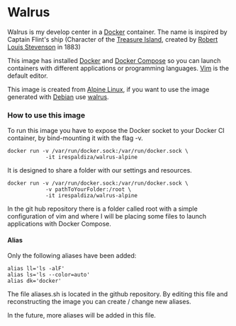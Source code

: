 # Walrus
Walrus is my develop center in a [Docker](https://www.docker.com/) container. The name is inspired by Captain Flint's ship (Character of the [Treasure Island](http://robert-louis-stevenson.org/works/treasure-island-1883/), created by [Robert Louis Stevenson](http://robert-louis-stevenson.org/) in 1883)

This image has installed [Docker](https://www.docker.com/) and [Docker Compose](https://docs.docker.com/compose/) so you can launch containers with different applications or programming languages. [Vim](http://www.vim.org) is the default editor.

This image is created from [Alpine Linux](https://alpinelinux.org/), if you want to use the image generated with [Debian](http://debian.org) use [walrus](https://github.com/irespaldiza/walrus).

### How to use this image
To run this image you have to expose the Docker socket to your Docker CI container, by bind-mounting it with the flag -v.
~~~ 
docker run -v /var/run/docker.sock:/var/run/docker.sock \
            -it irespaldiza/walrus-alpine
~~~

It is designed to share a folder with our settings and resources. 
~~~ 
docker run -v /var/run/docker.sock:/var/run/docker.sock \
            -v pathToYourFolder:/root \
            -it irespaldiza/walrus-alpine
~~~
In the git hub repository there is a folder called root with a simple configuration of vim and where I will be placing some files to launch applications with Docker Compose.
#### Alias 

Only the following aliases have been added:
~~~
alias ll='ls -alF'
alias ls='ls --color=auto'
alias dk='docker'
~~~
The file aliases.sh is located in the github repository. By editing this file and reconstructing the image you can create / change new aliases.

In the future, more aliases will be added in this file.
